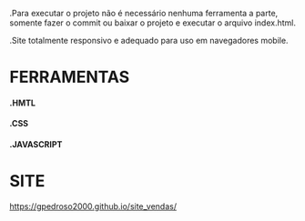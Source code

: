 .Para executar o projeto não é necessário nenhuma ferramenta a parte, somente fazer o commit ou baixar o projeto e executar o arquivo index.html.

.Site totalmente responsivo e adequado para uso em navegadores mobile.

# FERRAMENTAS

#### .HMTL
#### .CSS
#### .JAVASCRIPT

# SITE

https://gpedroso2000.github.io/site_vendas/
